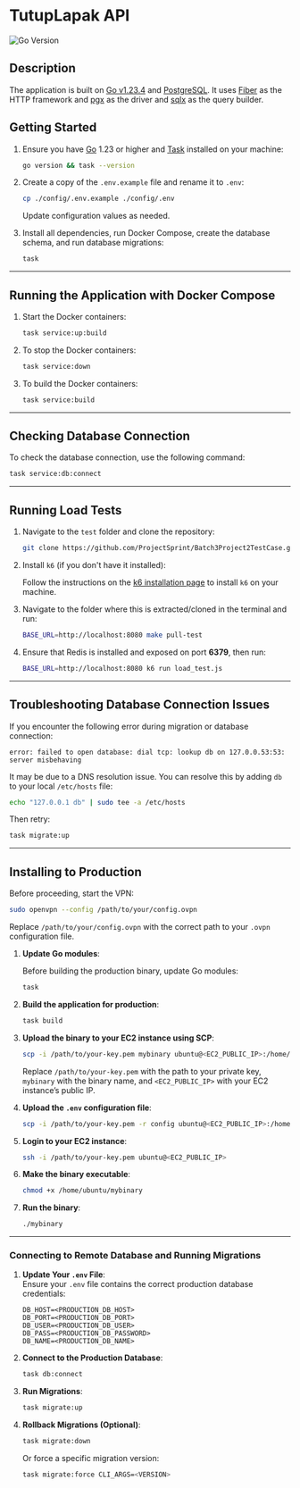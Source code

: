 # TutupLapak API

![Go Version](https://img.shields.io/badge/Go-1.23+-00ADD8?style=flat&logo=go)

## Description

The application is built on [Go v1.23.4](https://tip.golang.org/doc/go1.22) and [PostgreSQL](https://www.postgresql.org/). It uses [Fiber](https://docs.gofiber.io/) as the HTTP framework and [pgx](https://github.com/jackc/pgx) as the driver and [sqlx](github.com/jmoiron/sqlx) as the query builder.

## Getting Started

1. Ensure you have [Go](https://go.dev/dl/) 1.23 or higher and [Task](https://taskfile.dev/installation/) installed on your machine:

   ```sh
   go version && task --version
   ```

2. Create a copy of the `.env.example` file and rename it to `.env`:

   ```sh
   cp ./config/.env.example ./config/.env
   ```

   Update configuration values as needed.

3. Install all dependencies, run Docker Compose, create the database schema, and run database migrations:

   ```sh
   task
   ```

---

## Running the Application with Docker Compose

1. Start the Docker containers:

   ```sh
   task service:up:build
   ```

2. To stop the Docker containers:

   ```sh
   task service:down
   ```

3. To build the Docker containers:

   ```sh
   task service:build
   ```

---

## Checking Database Connection

To check the database connection, use the following command:

```sh
task service:db:connect
```

---

## Running Load Tests

1. Navigate to the `test` folder and clone the repository:

   ```sh
   git clone https://github.com/ProjectSprint/Batch3Project2TestCase.git
   ```

2. Install `k6` (if you don't have it installed):

   Follow the instructions on the [k6 installation page](https://k6.io/docs/getting-started/installation/) to install `k6` on your machine.

3. Navigate to the folder where this is extracted/cloned in the terminal and run:

   ```sh
   BASE_URL=http://localhost:8080 make pull-test
   ```

4. Ensure that Redis is installed and exposed on port **6379**, then run:

   ```sh
   BASE_URL=http://localhost:8080 k6 run load_test.js
   ```

---

## Troubleshooting Database Connection Issues

If you encounter the following error during migration or database connection:
```
error: failed to open database: dial tcp: lookup db on 127.0.0.53:53: server misbehaving
```
It may be due to a DNS resolution issue. You can resolve this by adding `db` to your local `/etc/hosts` file:

```sh
echo "127.0.0.1 db" | sudo tee -a /etc/hosts
```

Then retry:
```sh
task migrate:up
```

---

## Installing to Production

Before proceeding, start the VPN:

```sh
sudo openvpn --config /path/to/your/config.ovpn
```
Replace `/path/to/your/config.ovpn` with the correct path to your `.ovpn` configuration file.

1. **Update Go modules**:

   Before building the production binary, update Go modules:

   ```sh
   task
   ```

2. **Build the application for production**:

   ```sh
   task build
   ```

3. **Upload the binary to your EC2 instance using SCP**:

   ```sh
   scp -i /path/to/your-key.pem mybinary ubuntu@<EC2_PUBLIC_IP>:/home/ubuntu/
   ```

   Replace `/path/to/your-key.pem` with the path to your private key, `mybinary` with the binary name, and `<EC2_PUBLIC_IP>` with your EC2 instance’s public IP.

4. **Upload the `.env` configuration file**:

   ```sh
   scp -i /path/to/your-key.pem -r config ubuntu@<EC2_PUBLIC_IP>:/home/ubuntu/
   ```

5. **Login to your EC2 instance**:

   ```sh
   ssh -i /path/to/your-key.pem ubuntu@<EC2_PUBLIC_IP>
   ```

6. **Make the binary executable**:

   ```sh
   chmod +x /home/ubuntu/mybinary
   ```

7. **Run the binary**:

   ```sh
   ./mybinary
   ```

---

### Connecting to Remote Database and Running Migrations

1. **Update Your `.env` File**:  
   Ensure your `.env` file contains the correct production database credentials:
   ```env
   DB_HOST=<PRODUCTION_DB_HOST>
   DB_PORT=<PRODUCTION_DB_PORT>
   DB_USER=<PRODUCTION_DB_USER>
   DB_PASS=<PRODUCTION_DB_PASSWORD>
   DB_NAME=<PRODUCTION_DB_NAME>
   ```

2. **Connect to the Production Database**:  
   ```sh
   task db:connect
   ```

3. **Run Migrations**:  
   ```sh
   task migrate:up
   ```

4. **Rollback Migrations (Optional)**:  
   ```sh
   task migrate:down
   ```

   Or force a specific migration version:
   ```sh
   task migrate:force CLI_ARGS=<VERSION>
   ```
